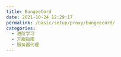 ```yaml
---
title: BungeeCord
date: 2021-10-24 12:29:17
permalink: /basic/setup/proxy/bungeecord/
categories: 
  - 进阶学习
  - 开服指南
  - 服务器代理
---
```

